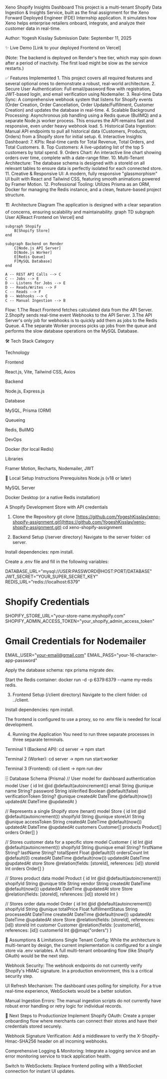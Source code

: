 Xeno Shopify Insights Dashboard
This project is a multi-tenant Shopify Data Ingestion & Insights Service, built as the final assignment for the Xeno Forward Deployed Engineer (FDE) Internship application. It simulates how Xeno helps enterprise retailers onboard, integrate, and analyze their customer data in real-time.

Author: Yogesh Kisslay
Submission Date: September 11, 2025

✨ Live Demo
[Link to your deployed Frontend on Vercel]

(Note: The backend is deployed on Render's free tier, which may spin down after a period of inactivity. The first load might be slow as the service restarts.)

✅ Features Implemented
    1. This project covers all required features and several optional ones to demonstrate a robust, real-world architecture.
    2. Secure User Authentication: Full email/password flow with registration, JWT-based login, and email verification using Nodemailer.
    3. Real-time Data Sync: A comprehensive webhook system that listens for Shopify events (Order Creation, Order Cancellation, Order Update/Fulfillment, Customer Creation) and updates the database in real-time.
    4. Scalable Background Processing: Asynchronous job handling using a Redis queue (BullMQ) and a separate Node.js worker process. This ensures the API remains fast and responsive, even under heavy webhook load.
    5. Historical Data Ingestion: Manual API endpoints to pull all historical data (Customers, Products, Orders) from a Shopify store for initial setup.
    6. Interactive Insights Dashboard:
    7. KPIs: Real-time cards for Total Revenue, Total Orders, and Total Customers.
    8. Top Customers: A live-updating list of the top 5 customers by total spend.
    9. Orders Chart: An interactive line chart showing orders over time, complete with a date-range filter.
    10. Multi-Tenant Architecture: The database schema is designed with a storeId on all relevant tables to ensure data is perfectly isolated for each connected store.
    11. Creative & Responsive UI: A modern, fully responsive "glassmorphism" UI built with React and Tailwind CSS, featuring smooth animations powered by Framer Motion.
    12. Professional Tooling: Utilizes Prisma as an ORM, Docker for managing the Redis instance, and a clean, feature-based project structure.

🏗️ Architecture Diagram
The application is designed with a clear separation of concerns, ensuring scalability and maintainability.
graph TD
    subgraph User
        A[React Frontend on Vercel]
    end

    subgraph Shopify
        B[Shopify Store]
    end

    subgraph Backend on Render
        C[Node.js API Server]
        D[Node.js Worker]
        E[Redis Queue]
        F[MySQL Database]
    end

    A -- REST API Calls --> C
    C -- Jobs --> E
    D -- Listens for Jobs --> E
    D -- Reads/Writes --> F
    C -- Reads --> F
    B -- Webhooks --> C
    C -- Manual Ingestion --> B

Flow:
    1.The React Frontend fetches calculated data from the API Server.
    2.Shopify sends real-time event Webhooks to the API Server.
    3.The API Server's only job for webhooks is to quickly add them as jobs to the Redis Queue.
    4.The separate Worker process picks up jobs from the queue and performs the slow database operations on the MySQL Database.

🛠️ Tech Stack
Category

Technology

Frontend

React.js, Vite, Tailwind CSS, Axios

Backend

Node.js, Express.js

Database

MySQL, Prisma (ORM)

Queueing

Redis, BullMQ

DevOps

Docker (for local Redis)

Libraries

Framer Motion, Recharts, Nodemailer, JWT

🚀 Local Setup Instructions
Prerequisites
Node.js (v18 or later)

MySQL Server

Docker Desktop (or a native Redis installation)

A Shopify Development Store with API credentials

1. Clone the Repository
git clone [https://github.com/YogeshKisslay/xeno-shopify-assignment.git](https://github.com/YogeshKisslay/xeno-shopify-assignment.git)
cd xeno-shopify-assignment

2. Backend Setup (/server directory)
Navigate to the server folder: cd server.

Install dependencies: npm install.

Create a .env file and fill in the following variables:

DATABASE_URL="mysql://USER:PASSWORD@HOST:PORT/DATABASE"
JWT_SECRET="YOUR_SUPER_SECRET_KEY"
REDIS_URL="redis://localhost:6379"

# Shopify Credentials
SHOPIFY_STORE_URL="your-store-name.myshopify.com"
SHOPIFY_ADMIN_ACCESS_TOKEN="your_shopify_admin_access_token"

# Gmail Credentials for Nodemailer
EMAIL_USER="your-email@gmail.com"
EMAIL_PASS="your-16-character-app-password"

Apply the database schema: npx prisma migrate dev.

Start the Redis container: docker run -d -p 6379:6379 --name my-redis redis.

3. Frontend Setup (/client directory)
Navigate to the client folder: cd ../client.

Install dependencies: npm install.

The frontend is configured to use a proxy, so no .env file is needed for local development.

4. Running the Application
You need to run three separate processes in three separate terminals.

Terminal 1 (Backend API): cd server -> npm start

Terminal 2 (Worker): cd server -> npm run start:worker

Terminal 3 (Frontend): cd client -> npm run dev

🗄️ Database Schema (Prisma)
// User model for dashboard authentication
model User {
  id                 Int      @id @default(autoincrement())
  email              String   @unique
  name               String?
  password           String
  isVerified         Boolean  @default(false)
  verificationToken  String?  @unique
  createdAt          DateTime @default(now())
  updatedAt          DateTime @updatedAt
}

// Represents a single Shopify store (tenant)
model Store {
  id          Int      @id @default(autoincrement())
  shopifyId   String   @unique
  storeUrl    String   @unique
  accessToken String
  createdAt   DateTime @default(now())
  updatedAt   DateTime @updatedAt
  customers Customer[]
  products  Product[]
  orders    Order[]
}

// Stores customer data for a specific store
model Customer {
  id          Int      @id @default(autoincrement())
  shopifyId   String   @unique
  email       String?
  firstName   String?
  lastName    String?
  totalSpent  Float    @default(0)
  ordersCount Int      @default(0)
  createdAt   DateTime @default(now())
  updatedAt   DateTime @updatedAt
  store       Store    @relation(fields: [storeId], references: [id])
  storeId     Int
  orders      Order[]
}

// Stores product data
model Product {
  id        Int      @id @default(autoincrement())
  shopifyId String   @unique
  title     String
  vendor    String
  createdAt DateTime @default(now())
  updatedAt DateTime @updatedAt
  store     Store    @relation(fields: [storeId], references: [id])
  storeId   Int
}

// Stores order data
model Order {
  id               Int      @id @default(autoincrement())
  shopifyId        String   @unique
  totalPrice       Float
  fulfillmentStatus String
  processedAt      DateTime
  createdAt        DateTime @default(now())
  updatedAt        DateTime @updatedAt
  store            Store    @relation(fields: [storeId], references: [id])
  storeId          Int
  customer         Customer @relation(fields: [customerId], references: [id])
  customerId       Int
  @@map("orders")
}

📝 Assumptions & Limitations
Single Tenant Config: While the architecture is multi-tenant by design, the current implementation is configured for a single store via .env variables. A full multi-tenant onboarding flow (like Shopify OAuth) would be the next step.

Webhook Security: The webhook endpoints do not currently verify Shopify's HMAC signature. In a production environment, this is a critical security step.

UI Refresh Mechanism: The dashboard uses polling for simplicity. For a true real-time experience, WebSockets would be a better solution.

Manual Ingestion Errors: The manual ingestion scripts do not currently have robust error handling or retry logic for individual records.

🔮 Next Steps to Productionize
Implement Shopify OAuth: Create a proper onboarding flow where merchants can connect their stores and have their credentials stored securely.

Webhook Signature Verification: Add a middleware to verify the X-Shopify-Hmac-SHA256 header on all incoming webhooks.

Comprehensive Logging & Monitoring: Integrate a logging service and an error monitoring service to track application health.

Switch to WebSockets: Replace frontend polling with a WebSocket connection for instant UI updates.
